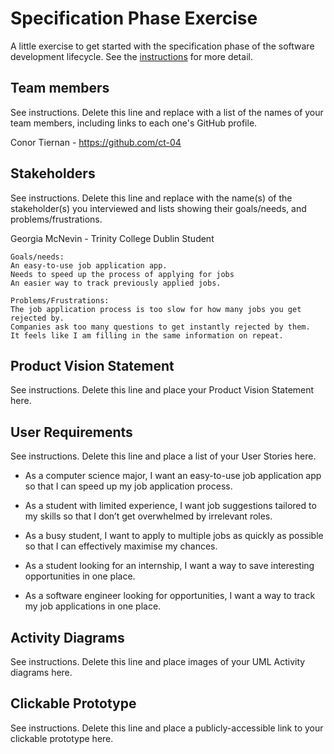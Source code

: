 # Specification Phase Exercise

A little exercise to get started with the specification phase of the software development lifecycle. See the [instructions](instructions.md) for more detail.

## Team members

See instructions. Delete this line and replace with a list of the names of your team members, including links to each one's GitHub profile.

Conor Tiernan - https://github.com/ct-04

## Stakeholders

See instructions. Delete this line and replace with the name(s) of the stakeholder(s) you interviewed and lists showing their goals/needs, and problems/frustrations.

Georgia McNevin - Trinity College Dublin Student

    Goals/needs:
    An easy-to-use job application app.
    Needs to speed up the process of applying for jobs
    An easier way to track previously applied jobs.

    Problems/Frustrations:
    The job application process is too slow for how many jobs you get rejected by.
    Companies ask too many questions to get instantly rejected by them.
    It feels like I am filling in the same information on repeat.





## Product Vision Statement

See instructions. Delete this line and place your Product Vision Statement here.

## User Requirements

See instructions. Delete this line and place a list of your User Stories here.

- As a computer science major, I want an easy-to-use job application app so that I can speed up my job application process.

- As a student with limited experience, I want job suggestions tailored to my skills so that I don’t get overwhelmed by irrelevant roles.

- As a busy student, I want to apply to multiple jobs as quickly as possible so that I can effectively maximise my chances.

- As a student looking for an internship, I want a way to save interesting opportunities in one place.

- As a software engineer looking for opportunities, I want a way to track my job applications in one place.

## Activity Diagrams

See instructions. Delete this line and place images of your UML Activity diagrams here.

## Clickable Prototype

See instructions. Delete this line and place a publicly-accessible link to your clickable prototype here.
